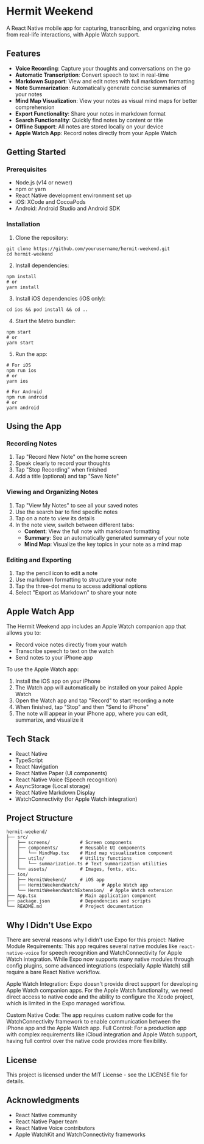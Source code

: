 # Hermit Weekend

A React Native mobile app for capturing, transcribing, and organizing notes from real-life interactions, with Apple Watch support.

## Features

- **Voice Recording**: Capture your thoughts and conversations on the go
- **Automatic Transcription**: Convert speech to text in real-time
- **Markdown Support**: View and edit notes with full markdown formatting
- **Note Summarization**: Automatically generate concise summaries of your notes
- **Mind Map Visualization**: View your notes as visual mind maps for better comprehension
- **Export Functionality**: Share your notes in markdown format
- **Search Functionality**: Quickly find notes by content or title
- **Offline Support**: All notes are stored locally on your device
- **Apple Watch App**: Record notes directly from your Apple Watch

## Getting Started

### Prerequisites

- Node.js (v14 or newer)
- npm or yarn
- React Native development environment set up
- iOS: XCode and CocoaPods
- Android: Android Studio and Android SDK

### Installation

1. Clone the repository:
```
git clone https://github.com/yourusername/hermit-weekend.git
cd hermit-weekend
```

2. Install dependencies:
```
npm install
# or
yarn install
```

3. Install iOS dependencies (iOS only):
```
cd ios && pod install && cd ..
```

4. Start the Metro bundler:
```
npm start
# or
yarn start
```

5. Run the app:
```
# For iOS
npm run ios
# or
yarn ios

# For Android
npm run android
# or
yarn android
```

## Using the App

### Recording Notes

1. Tap "Record New Note" on the home screen
2. Speak clearly to record your thoughts
3. Tap "Stop Recording" when finished
4. Add a title (optional) and tap "Save Note"

### Viewing and Organizing Notes

1. Tap "View My Notes" to see all your saved notes
2. Use the search bar to find specific notes
3. Tap on a note to view its details
4. In the note view, switch between different tabs:
   - **Content**: View the full note with markdown formatting
   - **Summary**: See an automatically generated summary of your note
   - **Mind Map**: Visualize the key topics in your note as a mind map

### Editing and Exporting

1. Tap the pencil icon to edit a note
2. Use markdown formatting to structure your note
3. Tap the three-dot menu to access additional options
4. Select "Export as Markdown" to share your note

## Apple Watch App

The Hermit Weekend app includes an Apple Watch companion app that allows you to:

- Record voice notes directly from your watch
- Transcribe speech to text on the watch
- Send notes to your iPhone app

To use the Apple Watch app:

1. Install the iOS app on your iPhone
2. The Watch app will automatically be installed on your paired Apple Watch
3. Open the Watch app and tap "Record" to start recording a note
4. When finished, tap "Stop" and then "Send to iPhone"
5. The note will appear in your iPhone app, where you can edit, summarize, and visualize it

## Tech Stack

- React Native
- TypeScript
- React Navigation
- React Native Paper (UI components)
- React Native Voice (Speech recognition)
- AsyncStorage (Local storage)
- React Native Markdown Display
- WatchConnectivity (for Apple Watch integration)

## Project Structure

```
hermit-weekend/
├── src/
│   ├── screens/           # Screen components
│   ├── components/        # Reusable UI components
│   │   └── MindMap.tsx    # Mind map visualization component
│   ├── utils/             # Utility functions
│   │   └── summarization.ts # Text summarization utilities
│   └── assets/            # Images, fonts, etc.
├── ios/
│   ├── HermitWeekend/     # iOS app
│   ├── HermitWeekendWatch/        # Apple Watch app
│   └── HermitWeekendWatchExtension/  # Apple Watch extension
├── App.tsx                # Main application component
├── package.json           # Dependencies and scripts
└── README.md              # Project documentation
```

## Why I Didn't Use Expo
There are several reasons why I didn't use Expo for this project:
Native Module Requirements: This app requires several native modules like `react-native-voice` for speech recognition and WatchConnectivity for Apple Watch integration. While Expo now supports many native modules through config plugins, some advanced integrations (especially Apple Watch) still require a bare React Native workflow.


Apple Watch Integration: Expo doesn't provide direct support for developing Apple Watch companion apps. For the Apple Watch functionality, we need direct access to native code and the ability to configure the Xcode project, which is limited in the Expo managed workflow.


Custom Native Code: The app requires custom native code for the WatchConnectivity framework to enable communication between the iPhone app and the Apple Watch app.
Full Control: For a production app with complex requirements like iCloud integration and Apple Watch support, having full control over the native code provides more flexibility.


## License

This project is licensed under the MIT License - see the LICENSE file for details.

## Acknowledgments

- React Native community
- React Native Paper team
- React Native Voice contributors
- Apple WatchKit and WatchConnectivity frameworks 